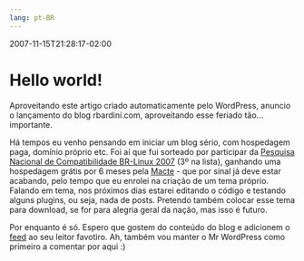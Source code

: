 ```yaml
---
lang: pt-BR
---
```


2007-11-15T21:28:17-02:00
# Hello world!

Aproveitando este artigo criado automaticamente pelo WordPress, anuncio o lançamento do blog rbardini.com, aproveitando esse feriado tão... importante.

Há tempos eu venho pensando em iniciar um blog sério, com hospedagem paga, domínio próprio etc. Foi aí que fui sorteado por participar da [Pesquisa Nacional de Compatibilidade BR-Linux 2007](http://br-linux.org/linux/sorteados-pesquisa-nacional-de-compatibilidade-br-linux-2007) (3º na lista), ganhando uma hospedagem grátis por 6 meses pela [Macte](http://www.macte.com.br/) - que por sinal já deve estar acabando, pelo tempo que eu enrolei na criação de um tema próprio. Falando em tema, nos próximos dias estarei editando o código e testando alguns plugins, ou seja, nada de posts. Pretendo também colocar esse tema para download, se for para alegria geral da nação, mas isso é futuro.

Por enquanto é só. Espero que gostem do conteúdo do blog e adicionem o [feed](http://feeds.feedburner.com/rbardini) ao seu leitor favotiro. Ah, também vou manter o Mr WordPress como primeiro a comentar por aqui :)
